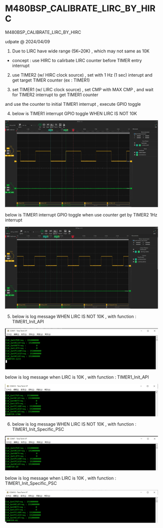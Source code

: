 # M480BSP_CALIBRATE_LIRC_BY_HIRC
 M480BSP_CALIBRATE_LIRC_BY_HIRC

udpate @ 2024/04/09

1. Due to LIRC have wide range (5K~20K) , which may not same as 10K 

- concept : use HIRC to calirbate LIRC counter before TIMER entry interrupt

2. use TIMER2 (w/ HIRC clock source) , set with 1 Hz (1 sec) interupt and get target TIMER counter (ex : TIMER1)

3. set TIMER1 (w/ LIRC clock source) , set CMP with MAX CMP , and wait for TIMER2 interrupt to get TIMER1 counter

and use the counter to initial TIMER1 interrupt , execute GPIO toggle

4. below is TIMER1 interrupt GPIO toggle WHEN LIRC IS NOT 10K 

![image](https://github.com/released/M480BSP_CALIBRATE_LIRC_BY_HIRC/blob/main/before_calirbate_LIRC.jpg)

below is TIMER1 interrupt GPIO toggle when use counter get by TIMER2 1Hz interrupt

![image](https://github.com/released/M480BSP_CALIBRATE_LIRC_BY_HIRC/blob/main/after_calirbate_LIRC.jpg)


5. below is log message WHEN LIRC IS NOT 10K , with function : TIMER1_Init_API

![image](https://github.com/released/M480BSP_CALIBRATE_LIRC_BY_HIRC/blob/main/log_LIRC_NG.jpg)

below is log message when LIRC is 10K , with function : TIMER1_Init_API

![image](https://github.com/released/M480BSP_CALIBRATE_LIRC_BY_HIRC/blob/main/log_LIRC_OK.jpg)

6. below is log message WHEN LIRC IS NOT 10K , with function : TIMER1_Init_Specific_PSC

![image](https://github.com/released/M480BSP_CALIBRATE_LIRC_BY_HIRC/blob/main/log_LIRC_NG_specific_psc.jpg)

below is log message when LIRC is 10K , with function : TIMER1_Init_Specific_PSC

![image](https://github.com/released/M480BSP_CALIBRATE_LIRC_BY_HIRC/blob/main/log_LIRC_OK_specific_psc.jpg)


